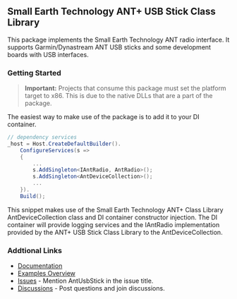 ﻿## Small Earth Technology ANT+ USB Stick Class Library
This package implements the Small Earth Technology ANT radio interface. It supports Garmin/Dynastream ANT USB sticks and some development
boards with USB interfaces.
### Getting Started
> **Important:** Projects that consume this package must set the platform target to x86. This is due to the native DLLs that are a part of the package.

The easiest way to make use of the package is to add it to your DI container.
```csharp
// dependency services
_host = Host.CreateDefaultBuilder().
    ConfigureServices(s =>
    {
        ...
        s.AddSingleton<IAntRadio, AntRadio>();
        s.AddSingleton<AntDeviceCollection>();
        ...
    }).
    Build();
```
This snippet makes use of the Small Earth Technology ANT+ Class Library AntDeviceCollection class and DI container constructor injection. The DI container
will provide logging services and the IAntRadio implementation provided by the ANT+ USB Stick Class Library to the AntDeviceCollection.
### Addtional Links
* [Documentation](https://stephenhidem.github.io/AntPlus/html/5e5a5e1c-a0e6-4ef0-a8f5-12f9394450c4.htm)
* [Examples Overview](https://stephenhidem.github.io/AntPlus/html/27d74052-f564-4aaa-97a0-5f166ffd5ce3.htm)
* [Issues](https://github.com/StephenHidem/AntPlus/issues) - Mention AntUsbStick in the issue title.
* [Discussions](https://github.com/StephenHidem/AntPlus/discussions) - Post questions and join discussions.

